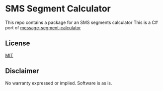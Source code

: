 # SMS Segment Calculator

This repo contains a package for an SMS segments calculator
This is a C# port of [message-segment-calculator](https://github.com/TwilioDevEd/message-segment-calculator)

## License

[MIT](http://www.opensource.org/licenses/mit-license.html)

## Disclaimer

No warranty expressed or implied. Software is as is.

[twilio]: https://www.twilio.com
